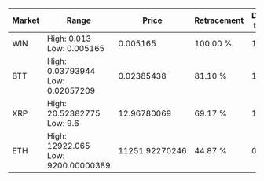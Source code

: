 | Market | Range | Price| Retracement | Doubles to 50% |
| --- | --- | --- | --- | --- |
| WIN | High: 0.013<br />Low: 0.005165 | 0.005165 | 100.00 % | 1.76 |
| BTT | High: 0.03793944<br />Low: 0.02057209 | 0.02385438 | 81.10 % | 1.23 |
| XRP | High: 20.52382775<br />Low: 9.6 | 12.96780069 | 69.17 % | 1.16 |
| ETH | High: 12922.065<br />Low: 9200.00000389 | 11251.92270246 | 44.87 % | 0.00 |
